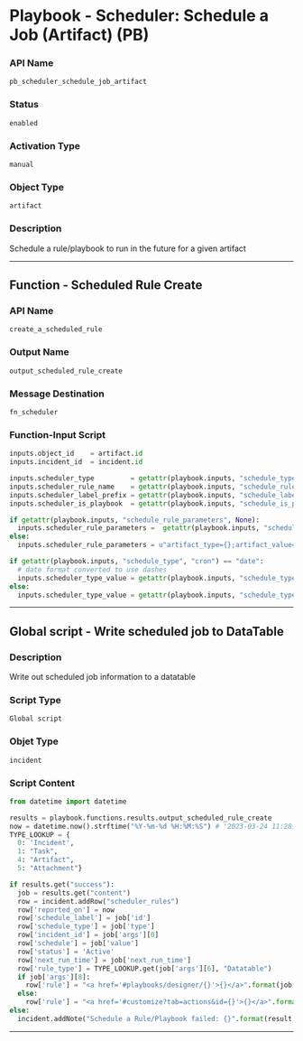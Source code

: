 <!--
    DO NOT MANUALLY EDIT THIS FILE
    THIS FILE IS AUTOMATICALLY GENERATED WITH resilient-sdk codegen
    Generated with resilient-sdk v49.0.4368
-->

# Playbook - Scheduler: Schedule a Job (Artifact) (PB)

### API Name
`pb_scheduler_schedule_job_artifact`

### Status
`enabled`

### Activation Type
`manual`

### Object Type
`artifact`

### Description
Schedule a rule/playbook to run in the future for a given artifact


---
## Function - Scheduled Rule Create

### API Name
`create_a_scheduled_rule`

### Output Name
`output_scheduled_rule_create`

### Message Destination
`fn_scheduler`

### Function-Input Script
```python
inputs.object_id    = artifact.id
inputs.incident_id  = incident.id

inputs.scheduler_type         = getattr(playbook.inputs, "schedule_type", "cron")
inputs.scheduler_rule_name    = getattr(playbook.inputs, "schedule_rule_name", None)
inputs.scheduler_label_prefix = getattr(playbook.inputs, "schedule_label_prefix", None)
inputs.scheduler_is_playbook  = getattr(playbook.inputs, "schedule_is_playbook", False)

if getattr(playbook.inputs, "schedule_rule_parameters", None):
  inputs.scheduler_rule_parameters =  getattr(playbook.inputs, "schedule_rule_parameters", "") + u";artifact_type={};artifact_value={}".format(artifact.type, artifact.value)
else:
  inputs.scheduler_rule_parameters = u"artifact_type={};artifact_value={}".format(artifact.type, artifact.value)

if getattr(playbook.inputs, "schedule_type", "cron") == "date":
  # date format converted to use dashes
  inputs.scheduler_type_value = getattr(playbook.inputs, "schedule_type_value", "").replace("/", "-")
else:
  inputs.scheduler_type_value = getattr(playbook.inputs, "schedule_type_value", "")

```

---

## Global script - Write scheduled job to DataTable

### Description
Write out scheduled job information to a datatable

### Script Type
`Global script`

### Objet Type
`incident`

### Script Content
```python
from datetime import datetime

results = playbook.functions.results.output_scheduled_rule_create
now = datetime.now().strftime("%Y-%m-%d %H:%M:%S") # '2023-03-24 11:28:34'
TYPE_LOOKUP = {
  0: 'Incident',
  1: "Task",
  4: "Artifact",
  5: "Attachment"}

if results.get("success"):
  job = results.get("content")
  row = incident.addRow("scheduler_rules")
  row['reported_on'] = now
  row['schedule_label'] = job['id']
  row['schedule_type'] = job['type']
  row['incident_id'] = job['args'][0]
  row['schedule'] = job['value']
  row['status'] = 'Active'
  row['next_run_time'] = job['next_run_time']
  row['rule_type'] = TYPE_LOOKUP.get(job['args'][6], "Datatable")
  if job['args'][8]:
    row['rule'] = "<a href='#playbooks/designer/{}'>{}</a>".format(job['args'][5], job['args'][4])
  else:
    row['rule'] = "<a href='#customize?tab=actions&id={}'>{}</a>".format(job['args'][5], job['args'][4])
else:
  incident.addNote("Schedule a Rule/Playbook failed: {}".format(result.get("reason")))
```

---
